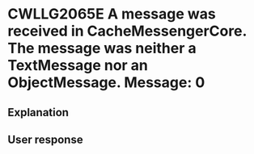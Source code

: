 # CWLLG2065E A message was received in CacheMessengerCore. The message was neither a TextMessage nor an ObjectMessage.  Message:  0

## Explanation

## User response